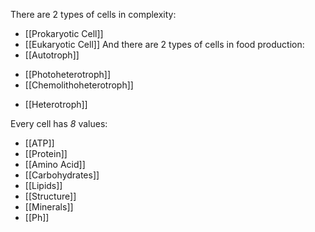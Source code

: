 There are 2 types of cells in complexity:
- [[Prokaryotic Cell]]
- [[Eukaryotic Cell]]
And there are 2 types of cells in food production:
- [[Autotroph]]
+ [[Photoheterotroph]]
+ [[Chemolithoheterotroph]]
- [[Heterotroph]]

Every cell has _8_ values:
- [[ATP]]
- [[Protein]]
- [[Amino Acid]]
- [[Carbohydrates]]
- [[Lipids]]
- [[Structure]]
- [[Minerals]]
- [[Ph]]